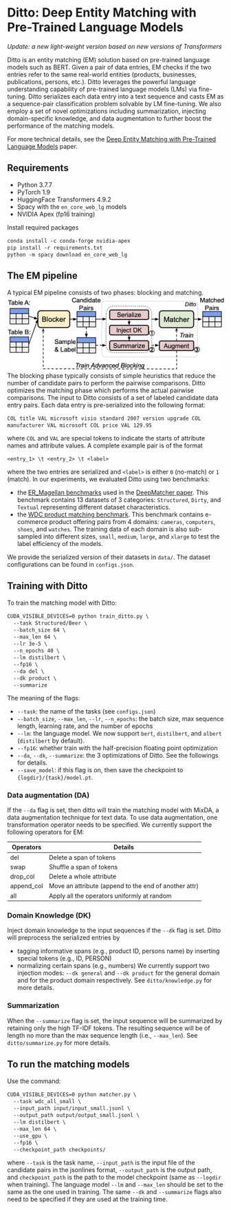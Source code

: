 # Ditto: Deep Entity Matching with Pre-Trained Language Models

*Update: a new light-weight version based on new versions of Transformers*

Ditto is an entity matching (EM) solution based on pre-trained language models such as BERT. Given a pair of data entries, EM checks if the two entries refer to the same real-world entities (products, businesses, publications, persons, etc.). Ditto leverages the powerful language understanding capability of pre-trained language models (LMs) via fine-tuning. Ditto serializes each data entry into a text sequence and casts EM as a sequence-pair classification problem solvable by LM fine-tuning. We also employ a set of novel optimizations including summarization, injecting domain-specific knowledge, and data augmentation to further boost the performance of the matching models.

For more technical details, see the [Deep Entity Matching with Pre-Trained Language Models](https://arxiv.org/abs/2004.00584) paper.

## Requirements

* Python 3.7.7
* PyTorch 1.9
* HuggingFace Transformers 4.9.2
* Spacy with the ``en_core_web_lg`` models
* NVIDIA Apex (fp16 training)

Install required packages

```
conda install -c conda-forge nvidia-apex
pip install -r requirements.txt
python -m spacy download en_core_web_lg
```

## The EM pipeline

A typical EM pipeline consists of two phases: blocking and matching.
![The EM pipeline of Ditto.](ditto.jpg)
The blocking phase typically consists of simple heuristics that reduce the number of candidate pairs to perform the pairwise comparisons. Ditto optimizes the matching phase which performs the actual pairwise comparisons. The input to Ditto consists of a set of labeled candidate data entry pairs. Each data entry is pre-serialized into the following format:

```
COL title VAL microsoft visio standard 2007 version upgrade COL manufacturer VAL microsoft COL price VAL 129.95
```

where ``COL`` and ``VAL`` are special tokens to indicate the starts of attribute names and attribute values. A complete example pair is of the format

```
<entry_1> \t <entry_2> \t <label>
```

where the two entries are serialized and ``<label>`` is either ``0`` (no-match) or ``1`` (match). In our experiments, we evaluated Ditto using two benchmarks:

* the [ER_Magellan benchmarks](https://github.com/anhaidgroup/deepmatcher/blob/master/Datasets.md) used in the [DeepMatcher paper](http://pages.cs.wisc.edu/~anhai/papers1/deepmatcher-sigmod18.pdf). This benchmark contains 13 datasets of 3 categories: ``Structured``, ``Dirty``, and ``Textual`` representing different dataset characteristics.
* the [WDC product matching benchmark](http://webdatacommons.org/largescaleproductcorpus/v2/index.html). This benchmark contains e-commerce product offering pairs from 4 domains: ``cameras``, ``computers``, ``shoes``, and ``watches``. The training data of each domain is also sub-sampled into different sizes, ``small``, ``medium``, ``large``, and ``xlarge`` to test the label efficiency of the models.

We provide the serialized version of their datasets in ``data/``. The dataset configurations can be found in ``configs.json``.

## Training with Ditto

To train the matching model with Ditto:

```
CUDA_VISIBLE_DEVICES=0 python train_ditto.py \
  --task Structured/Beer \
  --batch_size 64 \
  --max_len 64 \
  --lr 3e-5 \
  --n_epochs 40 \
  --lm distilbert \
  --fp16 \
  --da del \
  --dk product \
  --summarize
```

The meaning of the flags:

* ``--task``: the name of the tasks (see ``configs.json``)
* ``--batch_size``, ``--max_len``, ``--lr``, ``--n_epochs``: the batch size, max sequence length, learning rate, and the number of epochs
* ``--lm``: the language model. We now support ``bert``, ``distilbert``, and ``albert`` (``distilbert`` by default).
* ``--fp16``: whether train with the half-precision floating point optimization
* ``--da``, ``--dk``, ``--summarize``: the 3 optimizations of Ditto. See the followings for details.
* ``--save_model``: if this flag is on, then save the checkpoint to ``{logdir}/{task}/model.pt``.

### Data augmentation (DA)

If the ``--da`` flag is set, then ditto will train the matching model with MixDA, a data augmentation technique for text data. To use data augmentation, one transformation operator needs to be specified. We currently support the following operators for EM:

| Operators  | Details                                               |
| ---------- | ----------------------------------------------------- |
| del        | Delete a span of tokens                               |
| swap       | Shuffle a span of tokens                              |
| drop_col   | Delete a whole attribute                              |
| append_col | Move an attribute (append to the end of another attr) |
| all        | Apply all the operators uniformly at random           |

### Domain Knowledge (DK)

Inject domain knowledge to the input sequences if the ``--dk`` flag is set. Ditto will preprocess the serialized entries by

* tagging informative spans (e.g., product ID, persons name) by inserting special tokens (e.g., ID, PERSON)
* normalizing certain spans (e.g., numbers)
  We currently support two injection modes: ``--dk general`` and ``--dk product`` for the general domain and for the product domain respectively. See ``ditto/knowledge.py`` for more details.

### Summarization

When the ``--summarize`` flag is set, the input sequence will be summarized by retaining only the high TF-IDF tokens. The resulting sequence will be of length no more than the max sequence length (i.e., ``--max_len``). See ``ditto/summarize.py`` for more details.

## To run the matching models

Use the command:

```
CUDA_VISIBLE_DEVICES=0 python matcher.py \
  --task wdc_all_small \
  --input_path input/input_small.jsonl \
  --output_path output/output_small.jsonl \
  --lm distilbert \
  --max_len 64 \
  --use_gpu \
  --fp16 \
  --checkpoint_path checkpoints/
```

where ``--task`` is the task name, ``--input_path`` is the input file of the candidate pairs in the jsonlines format, ``--output_path`` is the output path, and ``checkpoint_path`` is the path to the model checkpoint (same as ``--logdir`` when training). The language model ``--lm`` and ``--max_len`` should be set to the same as the one used in training. The same ``--dk`` and ``--summarize`` flags also need to be specified if they are used at the training time.

